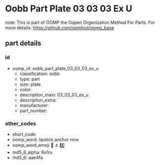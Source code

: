 # Oobb Part Plate 03 03 03 Ex U  

note: This is part of OOMP the Oopen Organization Method For Parts. For more details: https://github.com/oomlout/oomp_base

##  part details





### id
* oomp_id: oobb_part_plate_03_03_03_ex_u
  * classification: oobb
  * type: part
  * size: plate
  * color: 
  * description_main: 03_03_03_ex_u
  * description_extra: 
  * manufacturer: 
  * part_number: 

### other_codes
* short_code: 
* oomp_word: lipstick anchor nine
* oomp_word_emoji :lipstick: :anchor: :nine:
* md5_6_alpha: 6o1ru
* md5_6: aae4fa